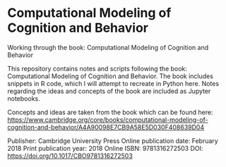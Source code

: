 # Computational Modeling of Cognition and Behavior
Working through the book: Computational Modeling of Cognition and Behavior

This repository contains notes and scripts following the book: Computational Modeling of Cognition and Behavior. 
The book includes snippets in R code, which I will attempt to recreate in Python here. Notes regarding the ideas 
and concepts of the book are included as Jupyter notebooks.

Concepts and ideas are taken from the book which can be found here: 
https://www.cambridge.org/core/books/computational-modeling-of-cognition-and-behavior/A4A90098E7CB9A58E5D030F408639D04

Publisher: Cambridge University Press
Online publication date: February 2018
Print publication year: 2018
Online ISBN: 9781316272503
DOI: https://doi.org/10.1017/CBO9781316272503

